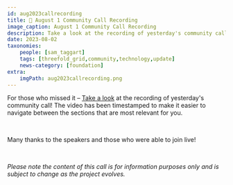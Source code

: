```yaml
---
id: aug2023callrecording
title: 🍿 August 1 Community Call Recording
image_caption: August 1 Community Call Recording
description: Take a look at the recording of yesterday's community call for the latest developments and updates.
date: 2023-08-02
taxonomies:
    people: [sam_taggart]
    tags: [threefold_grid,community,technology,update]
    news-category: [foundation]
extra:
    imgPath: aug2023callrecording.png
---
```


For those who missed it – [Take a look](https://youtu.be/GIBlmID7g5o) at the recording of yesterday's community call! The video has been timestamped to make it easier to navigate between the sections that are most relevant for you.

<br/>

Many thanks to the speakers and those who were able to join live!

<br/>

*Please note the content of this call is for information purposes only and is subject to change as the project evolves.*
